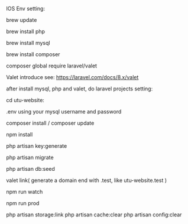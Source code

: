 IOS Env setting:

brew update

brew install php

brew install mysql

brew install composer

composer global require laravel/valet

Valet introduce see: https://laravel.com/docs/8.x/valet



after install mysql, php and valet, do laravel projects setting:

cd utu-website:

.env  using your mysql username and password

composer install / composer update

npm install

php artisan key:generate

php artisan migrate

php artisan db:seed

valet link( generate a domain end with .test, like utu-website.test )


npm run watch              

npm run prod

php artisan storage:link
php artisan cache:clear
php artisan config:clear
